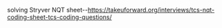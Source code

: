 solving Stryver NQT sheet--https://takeuforward.org/interviews/tcs-nqt-coding-sheet-tcs-coding-questions/

